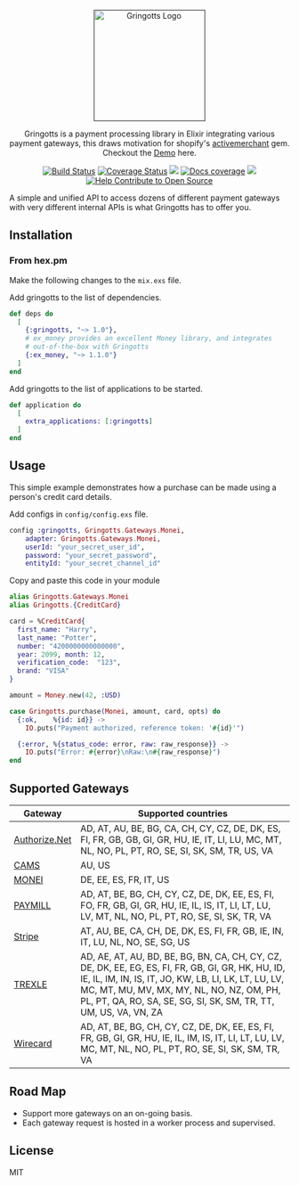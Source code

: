 <p align="center">
  <a href="" target='_blank'>
    <img alt="Gringotts Logo" title="Gringotts Logo" src="https://res.cloudinary.com/ashish173/image/upload/v1513770454/gringotts_logo.png" width="200">
  </a>
</p>

<p align="center">
  Gringotts is a payment processing library in Elixir integrating various payment gateways, this draws motivation for shopify's <a href="https://github.com/activemerchant/active_merchant">activemerchant</a> gem. Checkout the <a href="https://gringottspay.herokuapp.com/" target="_">Demo</a> here.
</p>
<p align="center">
 <a href="https://travis-ci.org/aviabird/gringotts"><img src="https://travis-ci.org/aviabird/gringotts.svg?branch=master"  alt='Build Status' /></a>  <a href='https://coveralls.io/github/aviabird/gringotts?branch=master'><img src='https://coveralls.io/repos/github/aviabird/gringotts/badge.svg?branch=master' alt='Coverage Status' /></a> <a href=""><img src="https://img.shields.io/hexpm/v/gringotts.svg"/></a> <a href="https://inch-ci.org/github/aviabird/gringotts"><img src="http://inch-ci.org/github/aviabird/gringotts.svg?branch=master" alt="Docs coverage"></img></a> <a href="https://gitter.im/aviabird/gringotts"><img src="https://badges.gitter.im/aviabird/gringotts.svg"/></a>
 <a href="https://www.codetriage.com/aviabird/gringotts"><img src="https://www.codetriage.com/aviabird/gringotts/badges/users.svg" alt='Help Contribute to Open Source' /></a>
</p>

A simple and unified API to access dozens of different payment
gateways with very different internal APIs is what Gringotts has to offer you.

## Installation

### From hex.pm

Make the following changes to the `mix.exs` file.

Add gringotts to the list of dependencies.
```elixir
def deps do
  [
    {:gringotts, "~> 1.0"},
    # ex_money provides an excellent Money library, and integrates
    # out-of-the-box with Gringotts
    {:ex_money, "~> 1.1.0"}
  ]
end
```

Add gringotts to the list of applications to be started.
```elixir
def application do
  [
    extra_applications: [:gringotts]
  ]
end
```

## Usage

This simple example demonstrates how a purchase can be made using a person's credit card details.

Add configs in `config/config.exs` file.

```elixir
config :gringotts, Gringotts.Gateways.Monei,
    adapter: Gringotts.Gateways.Monei,
    userId: "your_secret_user_id",
    password: "your_secret_password",
    entityId: "your_secret_channel_id"
```

Copy and paste this code in your module

```elixir
alias Gringotts.Gateways.Monei
alias Gringotts.{CreditCard}

card = %CreditCard{
  first_name: "Harry",
  last_name: "Potter",
  number: "4200000000000000",
  year: 2099, month: 12,
  verification_code:  "123",
  brand: "VISA"
}

amount = Money.new(42, :USD)

case Gringotts.purchase(Monei, amount, card, opts) do
  {:ok,    %{id: id}} ->
    IO.puts("Payment authorized, reference token: '#{id}'")

  {:error, %{status_code: error, raw: raw_response}} ->
    IO.puts("Error: #{error}\nRaw:\n#{raw_response}")
end
```

## Supported Gateways

| Gateway               | Supported countries                                                                                                                                                                                                                                                        |
| ------                | -----                                                                                                                                                                                                                                                                      |
| [Authorize.Net][anet] | AD, AT, AU, BE, BG, CA, CH, CY, CZ, DE, DK, ES, FI, FR, GB, GB, GI, GR, HU, IE, IT, LI, LU, MC, MT, NL, NO, PL, PT, RO, SE, SI, SK, SM, TR, US, VA                                                                                                                         |
| [CAMS][cams]          | AU, US                                                                                                                                                                                                                                                                     |
| [MONEI][monei]         | DE, EE, ES, FR, IT, US                                                                                                                                                                                                                                                     |
| [PAYMILL][paymill]    | AD, AT, BE, BG, CH, CY, CZ, DE, DK, EE, ES, FI, FO, FR, GB, GI, GR, HU, IE, IL, IS, IT, LI, LT, LU, LV, MT, NL, NO, PL, PT, RO, SE, SI, SK, TR, VA                                                                                                                         |
| [Stripe][stripe]      | AT, AU, BE, CA, CH, DE, DK, ES, FI, FR, GB, IE, IN, IT, LU, NL, NO, SE, SG, US                                                                                                                                                                                             |
| [TREXLE][trexle]      | AD, AE, AT, AU, BD, BE, BG, BN, CA, CH, CY, CZ, DE, DK, EE, EG, ES, FI, FR, GB, GI, GR, HK, HU, ID, IE, IL, IM, IN, IS, IT, JO, KW, LB, LI, LK, LT, LU, LV, MC, MT, MU, MV, MX, MY, NL, NO, NZ, OM, PH, PL, PT, QA, RO, SA, SE, SG, SI, SK, SM, TR, TT, UM, US, VA, VN, ZA |
| [Wirecard][wirecard]  | AD, AT, BE, BG, CH, CY, CZ, DE, DK, EE, ES, FI, FR, GB, GI, GR, HU, IE, IL, IM, IS, IT, LI, LT, LU, LV, MC, MT, NL, NO, PL, PT, RO, SE, SI, SK, SM, TR, VA                                                                                                                 |

[anet]: http://www.authorize.net/
[cams]: https://www.centralams.com/
[monei]: http://www.monei.net/
[paymill]: https://www.paymill.com
[stripe]: https://www.stripe.com/
[trexle]: https://www.trexle.com/
[wirecard]: http://www.wirecard.com
[demo]: https://gringottspay.herokuapp.com/

## Road Map

- Support more gateways on an on-going basis.
- Each gateway request is hosted in a worker process and supervised.

## License

MIT
